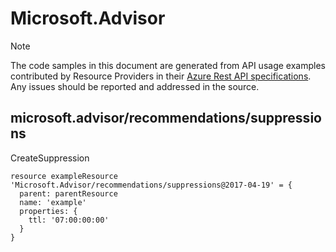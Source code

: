 # Microsoft.Advisor
  
> [!NOTE]
> The code samples in this document are generated from API usage examples contributed by Resource Providers in their [Azure Rest API specifications](https://github.com/Azure/azure-rest-api-specs). Any issues should be reported and addressed in the source.


## microsoft.advisor/recommendations/suppressions

CreateSuppression
```bicep
resource exampleResource 'Microsoft.Advisor/recommendations/suppressions@2017-04-19' = {
  parent: parentResource 
  name: 'example'
  properties: {
    ttl: '07:00:00:00'
  }
}
```
